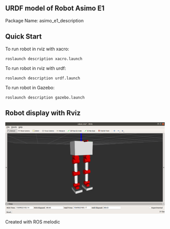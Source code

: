 ## URDF model of Robot Asimo E1

Package Name: asimo_e1_description 

## Quick Start
To run robot in rviz with xacro: 
	
	roslaunch description xacro.launch 

To run robot in rviz with urdf: 
	
	roslaunch description urdf.launch

To run robot in Gazebo: 
	
	roslaunch description gazebo.launch


## Robot display with Rviz 
![](rviz_view.png)


Created with ROS melodic 

